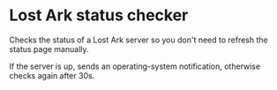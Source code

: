 # Lost Ark status checker

Checks the status of a Lost Ark server so you don't need to refresh the status page manually.

If the server is up, sends an operating-system notification, otherwise checks again after 30s.
